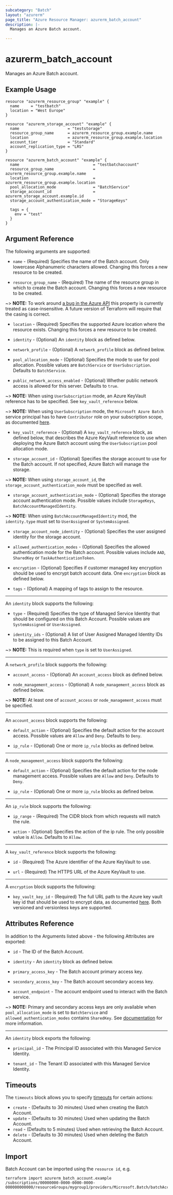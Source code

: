 ```yaml
---
subcategory: "Batch"
layout: "azurerm"
page_title: "Azure Resource Manager: azurerm_batch_account"
description: |-
  Manages an Azure Batch account.

---
```


# azurerm_batch_account

Manages an Azure Batch account.

## Example Usage

```hcl
resource "azurerm_resource_group" "example" {
  name     = "testbatch"
  location = "West Europe"
}

resource "azurerm_storage_account" "example" {
  name                     = "teststorage"
  resource_group_name      = azurerm_resource_group.example.name
  location                 = azurerm_resource_group.example.location
  account_tier             = "Standard"
  account_replication_type = "LRS"
}

resource "azurerm_batch_account" "example" {
  name                                = "testbatchaccount"
  resource_group_name                 = azurerm_resource_group.example.name
  location                            = azurerm_resource_group.example.location
  pool_allocation_mode                = "BatchService"
  storage_account_id                  = azurerm_storage_account.example.id
  storage_account_authentication_mode = "StorageKeys"

  tags = {
    env = "test"
  }
}
```

## Argument Reference

The following arguments are supported:

* `name` - (Required) Specifies the name of the Batch account. Only lowercase Alphanumeric characters allowed. Changing this forces a new resource to be created.

* `resource_group_name` - (Required) The name of the resource group in which to create the Batch account. Changing this forces a new resource to be created.

~> **NOTE:** To work around [a bug in the Azure API](https://github.com/Azure/azure-rest-api-specs/issues/5574) this property is currently treated as case-insensitive. A future version of Terraform will require that the casing is correct.

* `location` - (Required) Specifies the supported Azure location where the resource exists. Changing this forces a new resource to be created.

* `identity` - (Optional) An `identity` block as defined below.

* `network_profile` - (Optional) A `network_profile` block as defined below.

* `pool_allocation_mode` - (Optional) Specifies the mode to use for pool allocation. Possible values are `BatchService` or `UserSubscription`. Defaults to `BatchService`.

* `public_network_access_enabled` - (Optional) Whether public network access is allowed for this server. Defaults to `true`.

~> **NOTE:** When using `UserSubscription` mode, an Azure KeyVault reference has to be specified. See `key_vault_reference` below.

~> **NOTE:** When using `UserSubscription` mode, the `Microsoft Azure Batch` service principal has to have `Contributor` role on your subscription scope, as documented [here](https://docs.microsoft.com/azure/batch/batch-account-create-portal#additional-configuration-for-user-subscription-mode).

* `key_vault_reference` - (Optional) A `key_vault_reference` block, as defined below, that describes the Azure KeyVault reference to use when deploying the Azure Batch account using the `UserSubscription` pool allocation mode.

* `storage_account_id` - (Optional) Specifies the storage account to use for the Batch account. If not specified, Azure Batch will manage the storage.

~> **NOTE:** When using `storage_account_id`, the `storage_account_authentication_mode` must be specified as well.

* `storage_account_authentication_mode` - (Optional) Specifies the storage account authentication mode. Possible values include `StorageKeys`, `BatchAccountManagedIdentity`.

~> **NOTE:** When using `BatchAccountManagedIdentity` mod, the `identity.type` must set to `UserAssigned` or `SystemAssigned`.

* `storage_account_node_identity` - (Optional) Specifies the user assigned identity for the storage account.

* `allowed_authentication_modes` - (Optional) Specifies the allowed authentication mode for the Batch account. Possible values include `AAD`, `SharedKey` or `TaskAuthenticationToken`.

* `encryption` - (Optional) Specifies if customer managed key encryption should be used to encrypt batch account data. One `encryption` block as defined below.

* `tags` - (Optional) A mapping of tags to assign to the resource.

---

An `identity` block supports the following:

* `type` - (Required) Specifies the type of Managed Service Identity that should be configured on this Batch Account. Possible values are `SystemAssigned` or `UserAssigned`.

* `identity_ids` - (Optional) A list of User Assigned Managed Identity IDs to be assigned to this Batch Account.

~> **NOTE:** This is required when `type` is set to `UserAssigned`.

---

A `network_profile` block supports the following:

* `account_access` - (Optional) An `account_access` block as defined below.

* `node_management_access` - (Optional) A `node_management_access` block as defined below.

~> **NOTE:** At least one of `account_access` or `node_management_access` must be specified.

---

An `account_access` block supports the following:

* `default_action` - (Optional) Specifies the default action for the account access. Possible values are `Allow` and `Deny`. Defaults to `Deny`.

* `ip_rule` - (Optional) One or more `ip_rule` blocks as defined below.
---

A `node_management_access` block supports the following:

* `default_action` - (Optional) Specifies the default action for the node management access. Possible values are `Allow` and `Deny`. Defaults to `Deny`.

* `ip_rule` - (Optional) One or more `ip_rule` blocks as defined below.

---

An `ip_rule` block supports the following:

* `ip_range` - (Required) The CIDR block from which requests will match the rule.

* `action` - (Optional) Specifies the action of the ip rule. The only possible value is `Allow`. Defaults to `Allow`.

---

A `key_vault_reference` block supports the following:

* `id` - (Required) The Azure identifier of the Azure KeyVault to use.

* `url` - (Required) The HTTPS URL of the Azure KeyVault to use.

---

A `encryption` block supports the following:

* `key_vault_key_id` - (Required) The full URL path to the Azure key vault key id that should be used to encrypt data, as documented [here](https://docs.microsoft.com/azure/batch/batch-customer-managed-key). Both versioned and versionless keys are supported.

## Attributes Reference

In addition to the Arguments listed above - the following Attributes are exported:

* `id` - The ID of the Batch Account.

* `identity` - An `identity` block as defined below.

* `primary_access_key` - The Batch account primary access key.

* `secondary_access_key` - The Batch account secondary access key.

* `account_endpoint` - The account endpoint used to interact with the Batch service.

~> **NOTE:** Primary and secondary access keys are only available when `pool_allocation_mode` is set to `BatchService` and `allowed_authentication_modes` contains `SharedKey`. See [documentation](https://docs.microsoft.com/azure/batch/batch-api-basics) for more information.

---

An `identity` block exports the following:

* `principal_id` - The Principal ID associated with this Managed Service Identity.

* `tenant_id` - The Tenant ID associated with this Managed Service Identity.

## Timeouts

The `timeouts` block allows you to specify [timeouts](https://www.terraform.io/language/resources/syntax#operation-timeouts) for certain actions:

* `create` - (Defaults to 30 minutes) Used when creating the Batch Account.
* `update` - (Defaults to 30 minutes) Used when updating the Batch Account.
* `read` - (Defaults to 5 minutes) Used when retrieving the Batch Account.
* `delete` - (Defaults to 30 minutes) Used when deleting the Batch Account.

## Import

Batch Account can be imported using the `resource id`, e.g.

```shell
terraform import azurerm_batch_account.example /subscriptions/00000000-0000-0000-0000-000000000000/resourceGroups/mygroup1/providers/Microsoft.Batch/batchAccounts/account1
```
